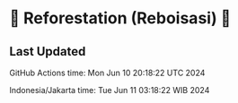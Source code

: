 
# 🌳 Reforestation (Reboisasi) 🌲

## Last Updated

GitHub Actions time: Mon Jun 10 20:18:22 UTC 2024

Indonesia/Jakarta time: Tue Jun 11 03:18:22 WIB 2024
